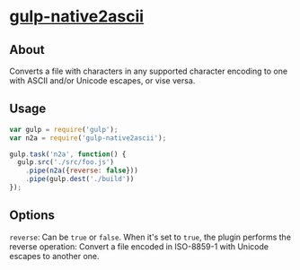 # [gulp-native2ascii]()
## About
Converts a file with characters in any supported character encoding to one with ASCII and/or Unicode escapes, or vise versa.


## Usage

```js
var gulp = require('gulp');
var n2a = require('gulp-native2ascii');

gulp.task('n2a', function() {
  gulp.src('./src/foo.js')
    .pipe(n2a({reverse: false}))
    .pipe(gulp.dest('./build'))
});
```

## Options
```reverse```: Can be ```true``` or ```false```. When it's set to ```true```, the plugin performs the reverse operation: Convert a file encoded in ISO-8859-1 with Unicode escapes to another one.
